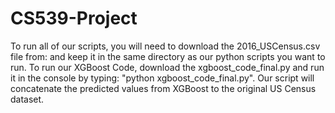 # CS539-Project

To run all of our scripts, you will need to download the 2016_USCensus.csv file from: and keep it in the same directory as our python scripts you want to run.
To run our XGBoost Code, download the xgboost_code_final.py and run it in the console by typing: "python xgboost_code_final.py".
Our script will concatenate the predicted values from XGBoost to the original US Census dataset.


